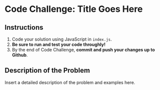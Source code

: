 # Code Challenge: Title Goes Here

## Instructions

1. Code your solution using JavaScript in `index.js`. 
2. **Be sure to run and test your code throughly!**
3. By the end of Code Challenge, **commit and push your changes up to Github**.

## Description of the Problem

Insert a detailed description of the problem and examples here.
